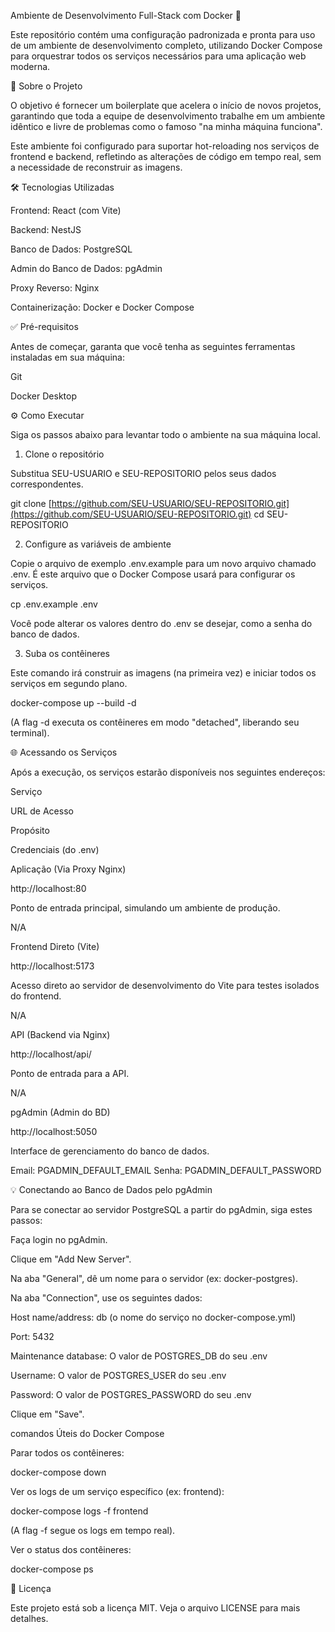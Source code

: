 Ambiente de Desenvolvimento Full-Stack com Docker 🐳

Este repositório contém uma configuração padronizada e pronta para uso de um ambiente de desenvolvimento completo, utilizando Docker Compose para orquestrar todos os serviços necessários para uma aplicação web moderna.

🚀 Sobre o Projeto

O objetivo é fornecer um boilerplate que acelera o início de novos projetos, garantindo que toda a equipe de desenvolvimento trabalhe em um ambiente idêntico e livre de problemas como o famoso "na minha máquina funciona".

Este ambiente foi configurado para suportar hot-reloading nos serviços de frontend e backend, refletindo as alterações de código em tempo real, sem a necessidade de reconstruir as imagens.

🛠️ Tecnologias Utilizadas

Frontend: React (com Vite)

Backend: NestJS

Banco de Dados: PostgreSQL

Admin do Banco de Dados: pgAdmin

Proxy Reverso: Nginx

Containerização: Docker e Docker Compose

✅ Pré-requisitos

Antes de começar, garanta que você tenha as seguintes ferramentas instaladas em sua máquina:

Git

Docker Desktop

⚙️ Como Executar

Siga os passos abaixo para levantar todo o ambiente na sua máquina local.

1. Clone o repositório

Substitua SEU-USUARIO e SEU-REPOSITORIO pelos seus dados correspondentes.

git clone [https://github.com/SEU-USUARIO/SEU-REPOSITORIO.git](https://github.com/SEU-USUARIO/SEU-REPOSITORIO.git)
cd SEU-REPOSITORIO


2. Configure as variáveis de ambiente

Copie o arquivo de exemplo .env.example para um novo arquivo chamado .env. É este arquivo que o Docker Compose usará para configurar os serviços.

cp .env.example .env


Você pode alterar os valores dentro do .env se desejar, como a senha do banco de dados.

3. Suba os contêineres

Este comando irá construir as imagens (na primeira vez) e iniciar todos os serviços em segundo plano.

docker-compose up --build -d


(A flag -d executa os contêineres em modo "detached", liberando seu terminal).

🌐 Acessando os Serviços

Após a execução, os serviços estarão disponíveis nos seguintes endereços:

Serviço

URL de Acesso

Propósito

Credenciais (do .env)

Aplicação (Via Proxy Nginx)

http://localhost:80

Ponto de entrada principal, simulando um ambiente de produção.

N/A

Frontend Direto (Vite)

http://localhost:5173

Acesso direto ao servidor de desenvolvimento do Vite para testes isolados do frontend.

N/A

API (Backend via Nginx)

http://localhost/api/

Ponto de entrada para a API.

N/A

pgAdmin (Admin do BD)

http://localhost:5050

Interface de gerenciamento do banco de dados.

Email: PGADMIN_DEFAULT_EMAIL
Senha: PGADMIN_DEFAULT_PASSWORD

💡 Conectando ao Banco de Dados pelo pgAdmin

Para se conectar ao servidor PostgreSQL a partir do pgAdmin, siga estes passos:

Faça login no pgAdmin.

Clique em "Add New Server".

Na aba "General", dê um nome para o servidor (ex: docker-postgres).

Na aba "Connection", use os seguintes dados:

Host name/address: db (o nome do serviço no docker-compose.yml)

Port: 5432

Maintenance database: O valor de POSTGRES_DB do seu .env

Username: O valor de POSTGRES_USER do seu .env

Password: O valor de POSTGRES_PASSWORD do seu .env

Clique em "Save".

comandos Úteis do Docker Compose

Parar todos os contêineres:

docker-compose down


Ver os logs de um serviço específico (ex: frontend):

docker-compose logs -f frontend


(A flag -f segue os logs em tempo real).

Ver o status dos contêineres:

docker-compose ps


📄 Licença

Este projeto está sob a licença MIT. Veja o arquivo LICENSE para mais detalhes.